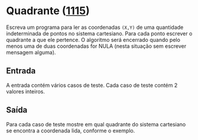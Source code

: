 # Quadrante ([1115](https://www.urionlinejudge.com.br/judge/pt/problems/view/1115))

Escreva um programa para ler as coordenadas `(X,Y)` de uma quantidade indeterminada de pontos no sistema cartesiano. Para cada ponto escrever o quadrante a que ele pertence. O algoritmo será encerrado quando pelo menos uma de duas coordenadas for NULA (nesta situação sem escrever mensagem alguma).

## Entrada

A entrada contém vários casos de teste. Cada caso de teste contém 2 valores inteiros.

## Saída

Para cada caso de teste mostre em qual quadrante do sistema cartesiano se encontra a coordenada lida, conforme o exemplo.


